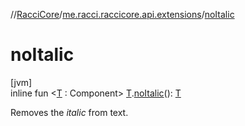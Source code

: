 //[RacciCore](../../index.md)/[me.racci.raccicore.api.extensions](index.md)/[noItalic](no-italic.md)

# noItalic

[jvm]\
inline fun &lt;[T](no-italic.md) : Component&gt; [T](no-italic.md).[noItalic](no-italic.md)(): [T](no-italic.md)

Removes the *italic* from text.
